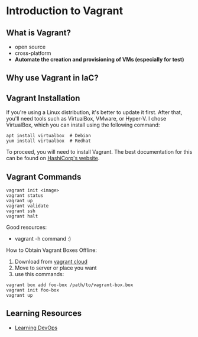 # Introduction to Vagrant

## What is Vagrant?

- open source
- cross-platform
- **Automate the creation and provisioning of VMs (especially for test)**


## Why use Vagrant in IaC?


## Vagrant Installation

If you're using a Linux distribution, it's better to update it first. After that, you'll need tools such as VirtualBox, VMware, or Hyper-V. I chose VirtualBox, which you can install using the following command:

```
apt install virtualbox  # Debian
yum install virtualbox  # Redhat
```

To proceed, you will need to install Vagrant. The best documentation for this can be found on [HashiCorp's website](https://developer.hashicorp.com/vagrant/downloads). 


## Vagrant Commands

```
vagrant init <image>
vagrant status
vagrant up 
vagrant validate
vagrant ssh
vagrant halt
```

Good resources:

- vagrant -h command :)

How to Obtain Vagrant Boxes Offline:

1. Download from [vagrant cloud](https://app.vagrantup.com/boxes/search)
2. Move to server or place you want
3. use this commands:

```
vagrant box add foo-box /path/to/vagrant-box.box
vagrant init foo-box
vagrant up
```

## Learning Resources

- [Learning DevOps](../../IaC_resources/LearningDevOps_MikaelKrief_Packt.md)
